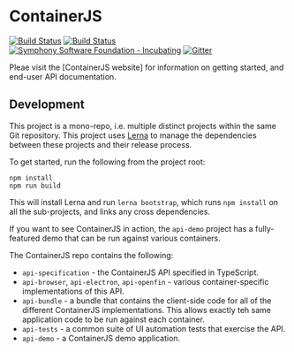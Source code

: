 # ContainerJS
[![Build Status](https://travis-ci.org/symphonyoss/ContainerJS.svg?branch=master)](https://travis-ci.org/symphonyoss/ContainerJS)
[![Build Status](https://ci.appveyor.com/api/projects/status/v5u6x1hv81k4n8v7/branch/master?svg=true)](https://ci.appveyor.com/project/colineberhardt/containerjs)
[![Symphony Software Foundation - Incubating](https://cdn.rawgit.com/symphonyoss/contrib-toolbox/master/images/ssf-badge-incubating.svg)](https://symphonyoss.atlassian.net/wiki/display/FM/Incubating)
[![Gitter](https://img.shields.io/gitter/room/nwjs/nw.js.svg)](https://gitter.im/ContainerJS/Lobby)

Pleae visit the [ContainerJS website] for information on getting started, and end-user API documentation.

## Development

This project is a mono-repo, i.e. multiple distinct projects within the same Git repository. This project uses [Lerna](https://github.com/lerna/lerna) to manage the dependencies between these projects and their release process.

To get started, run the following from the project root:

```
npm install
npm run build
```

This will install Lerna and run `lerna bootstrap`, which runs `npm install` on all the sub-projects, and links any cross dependencies.

If you want to see ContainerJS in action, the `api-demo` project has a fully-featured demo that can be run against various containers.

The ContainerJS repo contains the following:

 - `api-specification` - the ContainerJS API specified in TypeScript.
 - `api-browser`, `api-electron`, `api-openfin` - various container-specific implementations of this API.
 - `api-bundle` - a bundle that contains the client-side code for all of the different ContainerJS implementations. This allows exactly teh same application code to be run against each container.
 - `api-tests` - a common suite of UI automation tests that exercise the API.
 - `api-demo` - a ContainerJS demo application.
